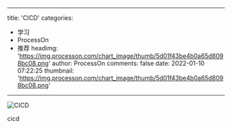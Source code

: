 
---
title: 'CICD'
categories: 
 - 学习
 - ProcessOn
 - 推荐
headimg: 'https://img.processon.com/chart_image/thumb/5d01f43be4b0a65d8098bc08.png'
author: ProcessOn
comments: false
date: 2022-01-10 07:22:25
thumbnail: 'https://img.processon.com/chart_image/thumb/5d01f43be4b0a65d8098bc08.png'
---

<div>   
<img class="thumb" alt="CICD" src="https://img.processon.com/chart_image/thumb/5d01f43be4b0a65d8098bc08.png" referrerpolicy="no-referrer">
<p>cicd</p>  
</div>
            